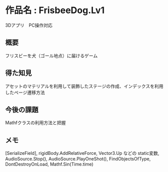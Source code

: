 # 作品名 : FrisbeeDog.Lv1
3Dアプリ　PC操作対応

## 概要
フリスビーを犬（ゴール地点）に届けるゲーム

## 得た知見
アセットのマテリアルを利用して装飾したステージの作成、インデックスを利用したページ遷移方法

## 今後の課題
Mathfクラスの利用方法と把握

## メモ
[SerializeField], rigidBody.AddRelativeForce, Vector3.Up などの static変数, AudioSource.Stop(), AudioSource.PlayOneShot(), 
FindObjectsOfType, DontDestroyOnLoad, Mathf.Sin(Time.time)
